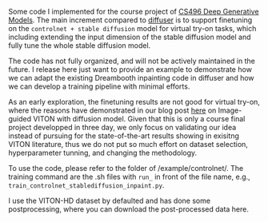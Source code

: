 Some code I implemented for the course project of [CS496 Deep Generative Models](https://interactiveaudiolab.github.io/teaching/generative_deep_models.html). The main increment compared to [diffuser](https://github.com/huggingface/diffusers) is to support finetuning on the `controlnet + stable diffusion` model for virtual try-on tasks, which including extending the input dimension of the stable diffusion model and fully tune the whole stable diffusion model.

The code has not fully organized, and will not be actively maintained in the future. I release here just want to provide an example to demonstrate how we can adapt the existing Dreambooth inpainting code in diffuser and how we can develop a training pipeline with minimal efforts. 

As an early exploration, the finetuning results are not good for virtual try-on, where the reasons have demonstrated in our blog post [here](https://ukaukaaaa.github.io/viton.html) on Image-guided VITON with diffusion model. Given that this is only a course final project developped in three day, we only focus on validating our idea instead of pursuing for the state-of-the-art results showing in exisitng VITON literature, thus we do not put so much effort on dataset selection, hyperparameter tunning, and changing the methodology.

To use the code, please refer to the folder of /example/controlnet/. The training command are the .sh files with `run_` in front of the file name, e.g., `train_controlnet_stablediffusion_inpaint.py`.

I use the VITON-HD dataset by defaulted and has done some postprocessing, where you can download the post-processed data here.